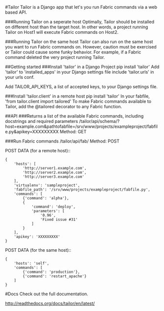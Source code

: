 #Tailor
Tailor is a Django app that let's you run Fabric commands via a web based API.

###Running Tailor on a seperate host
Optimally, Tailor should be installed on different host than the target host.  In other words, a project running Tailor on Host1 will execute Fabric commands on Host2.

###Running Tailor on the same host
Tailor can also run on the same host you want to run Fabric commands on.  However, caution must be exercised or Tailor could cause some funky behavior. For example, if a Fabric command deleted the very project running Tailor.

##Getting started
###Install 'tailor' in a Django Project
pip install 'tailor'
Add 'tailor' to 'installed_apps' in your Django settings file include 'tailor.urls' in your urls conf.

Add TAILOR_API_KEYS, a list of accepted keys, to your Django settings file.

###Install 'tailor.client' in a remote host
pip install 'tailor'
In your fabfile,
'from tailor.client import tailored'
To make Fabric commands available to Tailor, add the @tailored decorator to any Fabric function.

##API
###Returns a list of the available Fabric commands, including docstrings and required parameters
/tailor/api/schema/?host=example.com&pathtofabfile=/srv/www/projects/exampleproject/fabfile.py&apikey=XXXXXXXXX
Method: GET

###Run Fabric commands
/tailor/api/fab/
Method: POST

POST DATA (for a remote host)::

    {
        'hosts': [
            'http://server1.example.com',
            'http://server2.example.com',
            'http://server3.example.com'
        ],
        'virtualenv': 'sampleproject',
        'fabfile_path': '/srv/www/projects/exampleproject/fabfile.py',
        'commands': [
            {'command': 'alpha'},
            {
                'command': 'deploy',
                'parameters': [
                    '0.96',
                    'Fixed issue #31'
                ]
            }
        ],
        'apikey': 'XXXXXXXXX'
    }

POST DATA (for the same host)::

    {
        'hosts': 'self',
        'commands': [
            {'command': 'production'},
            {'command': 'restart_apache'}
        ]
    }

#Docs
Check out the full documentation.

http://readthedocs.org/docs/tailor/en/latest/
